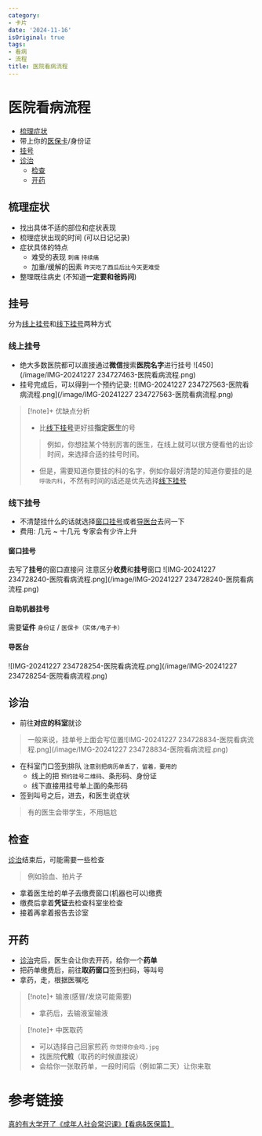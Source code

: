 ```yaml
---
category:
- 卡片
date: '2024-11-16'
isOriginal: true
tags:
- 看病
- 流程
title: 医院看病流程
---
```

# 医院看病流程
- [梳理症状](#梳理症状) 
- 带上你的[医保卡](./如何使用医保.md)/身份证
- [挂号](#挂号)
- [诊治](#诊治)
    - [检查](#检查)
    - [开药](#开药)
## 梳理症状
- 找出具体不适的部位和症状表现
- 梳理症状出现的时间 (可以日记记录)
- 症状具体的特点 
    - 难受的表现 `刺痛` `持续痛` 
    - 加重/缓解的因素 `昨天吃了西瓜后比今天更难受`
- 整理既往病史 (不知道**一定要和爸妈问**)
## 挂号
分为[线上挂号](#线上挂号)和[线下挂号](#线下挂号)两种方式
### 线上挂号
- 绝大多数医院都可以直接通过**微信**搜索**医院名字**进行挂号
  ![450](/image/IMG-20241227 234727463-医院看病流程.png)
- 挂号完成后，可以得到一个预约记录:
  ![IMG-20241227 234727563-医院看病流程.png](/image/IMG-20241227 234727563-医院看病流程.png)
> [!note]+ 优缺点分析
> 
> - 比[线下挂号](#线下挂号)更好挂**指定医生**的号
> > 例如，你想挂某个特别厉害的医生，在线上就可以很方便看他的出诊时间，来选择合适的挂号时间。
> - 但是，需要知道你要挂的科的名字，例如你最好清楚的知道你要挂的是 `呼吸内科`，不然有时间的话还是优先选择[线下挂号](#线下挂号)
> 
### 线下挂号 
- 不清楚挂什么的话就选择[窗口挂号](#窗口挂号)或者[导医台](#导医台)去问一下
- 费用: 几元 ~ 十几元 专家会有少许上升
#### 窗口挂号
去写了**挂号**的窗口直接问
注意区分**收费**和**挂号**窗口
![IMG-20241227 234728240-医院看病流程.png](/image/IMG-20241227 234728240-医院看病流程.png)
#### 自助机器挂号
需要**证件** `身份证` / `医保卡（实体/电子卡）`
#### 导医台
![IMG-20241227 234728254-医院看病流程.png](/image/IMG-20241227 234728254-医院看病流程.png)
## 诊治
- 前往**对应的科室**就诊
> 一般来说，挂单号上面会写位置![IMG-20241227 234728834-医院看病流程.png](/image/IMG-20241227 234728834-医院看病流程.png)

- 在科室门口签到排队 `注意别把病历单丢了，留着，要用的`
    - 线上的把 `预约挂号二维码`、条形码、身份证
    - 线下直接用挂号单上面的条形码
- 签到叫号之后，进去，和医生说症状 
> 有的医生会带学生，不用尴尬
## 检查
[诊治](#诊治)结束后，可能需要一些检查
> 例如验血、拍片子

- 拿着医生给的单子去缴费窗口(机器也可以)缴费
- 缴费后拿着**凭证**去检查科室坐检查
- 接着再拿着报告去诊室
## 开药
- [诊治](#诊治)完后，医生会让你去开药，给你一个**药单**
- 把药单缴费后，前往**取药窗口**签到扫码，等叫号
- 拿药，走，根据医嘱吃
> [!note]+ 输液(感冒/发烧可能需要)
> - 拿药后，去输液室输液

 > [!note]+ 中医取药
> - 可以选择自己回家煎药 `你觉得你会吗.jpg`
> - 找医院**代煎**（取药的时候直接说）
> - 会给你一张取药单，一段时间后（例如第二天）让你来取

# 参考链接
[真的有大学开了《成年人社会常识课》【看病&医保篇】](https://www.bilibili.com/video/BV1eWxneME3Q)